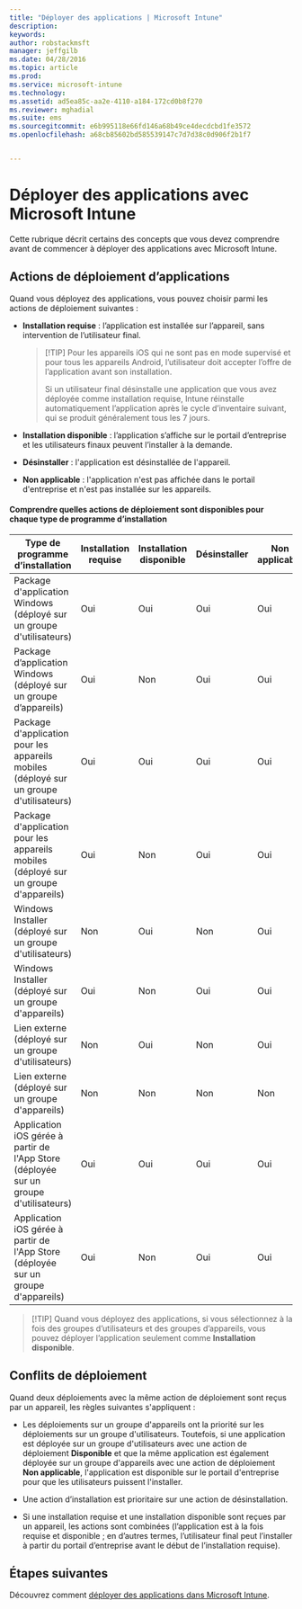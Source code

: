 ```yaml
---
title: "Déployer des applications | Microsoft Intune"
description: 
keywords: 
author: robstackmsft
manager: jeffgilb
ms.date: 04/28/2016
ms.topic: article
ms.prod: 
ms.service: microsoft-intune
ms.technology: 
ms.assetid: ad5ea85c-aa2e-4110-a184-172cd0b8f270
ms.reviewer: mghadial
ms.suite: ems
ms.sourcegitcommit: e6b995118e66fd146a68b49ce4decdcbd1fe3572
ms.openlocfilehash: a68cb85602bd585539147c7d7d38c0d906f2b1f7


---
```


# Déployer des applications avec Microsoft Intune

Cette rubrique décrit certains des concepts que vous devez comprendre avant de commencer à déployer des applications avec Microsoft Intune.


## Actions de déploiement d’applications
Quand vous déployez des applications, vous pouvez choisir parmi les actions de déploiement suivantes :

-   **Installation requise** : l’application est installée sur l’appareil, sans intervention de l’utilisateur final.

    > [!TIP] Pour les appareils iOS qui ne sont pas en mode supervisé et pour tous les appareils Android, l’utilisateur doit accepter l’offre de l’application avant son installation.
    > 
    >  Si un utilisateur final désinstalle une application que vous avez déployée comme installation requise, Intune réinstalle automatiquement l’application après le cycle d’inventaire suivant, qui se produit généralement tous les 7 jours.

-   **Installation disponible** : l’application s’affiche sur le portail d’entreprise et les utilisateurs finaux peuvent l’installer à la demande.

-   **Désinstaller** : l'application est désinstallée de l'appareil.

-   **Non applicable** : l'application n'est pas affichée dans le portail d'entreprise et n'est pas installée sur les appareils.

#### Comprendre quelles actions de déploiement sont disponibles pour chaque type de programme d’installation

|Type de programme d’installation|Installation requise|Installation disponible|Désinstaller|Non applicable|
|------------------|--------------------|---------------------|-------------|------------------|
|Package d'application Windows (déployé sur un groupe d'utilisateurs)|Oui|Oui|Oui|Oui|
|Package d’application Windows (déployé sur un groupe d’appareils)|Oui|Non|Oui|Oui|
|Package d'application pour les appareils mobiles (déployé sur un groupe d'utilisateurs)|Oui|Oui|Oui|Oui|
|Package d'application pour les appareils mobiles (déployé sur un groupe d'appareils)|Oui|Non|Oui|Oui|
|Windows Installer (déployé sur un groupe d'utilisateurs)|Non|Oui|Non|Oui|
|Windows Installer (déployé sur un groupe d'appareils)|Oui|Non|Oui|Oui|
|Lien externe (déployé sur un groupe d'utilisateurs)|Non|Oui|Non|Oui|
|Lien externe (déployé sur un groupe d'appareils)|Non|Non|Non|Non|
|Application iOS gérée à partir de l'App Store (déployée sur un groupe d'utilisateurs)|Oui|Oui|Oui|Oui|
|Application iOS gérée à partir de l'App Store (déployée sur un groupe d'appareils)|Oui|Non|Oui|Oui|
> [!TIP] Quand vous déployez des applications, si vous sélectionnez à la fois des groupes d’utilisateurs et des groupes d’appareils, vous pouvez déployer l’application seulement comme **Installation disponible**.

## Conflits de déploiement
Quand deux déploiements avec la même action de déploiement sont reçus par un appareil, les règles suivantes s'appliquent :

-   Les déploiements sur un groupe d'appareils ont la priorité sur les déploiements sur un groupe d'utilisateurs. Toutefois, si une application est déployée sur un groupe d'utilisateurs avec une action de déploiement **Disponible** et que la même application est également déployée sur un groupe d'appareils avec une action de déploiement **Non applicable**, l'application est disponible sur le portail d'entreprise pour que les utilisateurs puissent l'installer.

-   Une action d’installation est prioritaire sur une action de désinstallation.

-   Si une installation requise et une installation disponible sont reçues par un appareil, les actions sont combinées (l’application est à la fois requise et disponible ; en d’autres termes, l’utilisateur final peut l’installer à partir du portail d’entreprise avant le début de l’installation requise).


## Étapes suivantes

Découvrez comment [déployer des applications dans Microsoft Intune](deploy-apps-in-microsoft-intune.md).



<!--HONumber=Jun16_HO3-->


